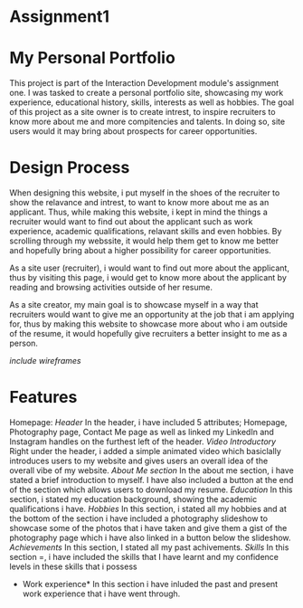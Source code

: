 # Assignment1

# My Personal Portfolio
This project is part of the Interaction Development module's assignment one. I was tasked to create a personal portfolio site, showcasing my work experience, educational history, skills, interests as well as hobbies. 
The goal of this project as a site owner is to create intrest, to inspire recruiters to know more about me and more compitencies and talents. In doing so, site users would it may bring about prospects for career opportunities. 


# Design Process
When designing this website, i put myself in the shoes of the recruiter to show the relavance and intrest, to want to know more about me as an applicant. Thus, while making this website, i kept in mind the things a recruiter would want to find out about the applicant such as work experience, academic qualifications, relavant skills and even hobbies. By scrolling through my webssite, it would help them get to know me better and hopefully bring about a higher possibility for career opportunities. 

As a site user (recruiter), i would want to find out more about the applicant, thus by visiting this page, i would get to know more about the applicant by reading and browsing activities outside of her resume. 

As a site creator, my main goal is to showcase myself in a way that recruiters would want to give me an opportunity at the job that i am applying for, thus by making this website to showcase more about who i am outside of the resume, it would hopefully give recruiters a better insight to me as a person. 

*include wireframes* 
# Features
Homepage: 
*Header* 
In the header, i have included 5 attributes; Homepage, Photography page, Contact Me page as well as linked my LinkedIn and Instagram handles on the furthest left of the header. 
*Video Introductory* 
Right under the header, i added a simple animated video which basiclally introduces users to my website and gives users an overall idea of the overall vibe of my website. 
*About Me section* 
In the about me section, i have stated a brief introduction to myself. I have also included a button at the end of the section which allows users to download my resume. 
*Education* 
In this section, i stated my education background, showing the academic qualifications i have. 
*Hobbies* 
In this section, i stated all my hobbies and at the bottom of the section i have included a photography slideshow to showcase some of the photos that i have taken and give them a gist of the photography page which i have also linked in a button below the slideshow. 
*Achievements* 
In this section, I stated all my past achivements. 
*Skills* 
In this section =, i have included the skills that I have learnt and my confidence levels in these skills that i possess 
* Work experience* 
In this section i have inluded the past and present work experience that i have went through. 
